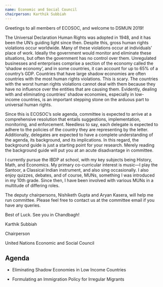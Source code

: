 ```yaml
---
name: Economic and Social Council
chairperson: Karthik Subbiah
---
```


Greetings to all members of ECOSOC, and welcome to DSMUN 2019!

The Universal Declaration Human Rights was adopted in 1948, and it has been the UN’s guiding light since then. Despite this, gross human rights violations occur worldwide. Many of these violations occur at individuals’ place of work. Ideally the government would monitor and eliminate these situations, but often the government has no control over them. Unregulated businesses and enterprises comprise a section of the economy called the ‘shadow economy’, and in some countries, it can account for up to 65% of a country’s GDP. Countries that have large shadow economies are often countries with the most human rights violations. This is scary. The countries with the worst human rights violations cannot deal with them because they have no influence over the entities that are causing them. Evidently, dealing with and eliminating countries’ shadow economies, especially in low-income countries, is an important stepping stone on the arduous part to universal human rights.

Since this is ECOSOC’s sole agenda, committee is expected to arrive at a comprehensive resolution that entails suggestions, implementation, monitoring, and enforcement. Needless to say, each delegate is expected to adhere to the policies of the country they are representing by the letter. Additionally, delegates are expected to have a complete understanding of the agenda, its background, and its implications. In this regard, the background guide is just a starting point for your research. Merely reading the background guide will put you at an acute disadvantage in committee.

I currently pursue the IBDP at school, with my key subjects being History, Math, and Economics. My primary co-curricular interest is music—I play the Santoor, a Classical Indian instrument, and also sing occasionally. I also enjoy quizzes, debates, and of course, MUNs, something I was introduced in my 10th grade. Since then, I have been involved with various MUNs in a multitude of differing roles.

The deputy chairpersons, Nishiketh Gupta and Aryan Kasera, will help me run committee. Please feel free to contact us at the committee email if you have any queries.

Best of Luck. See you in Chandbagh!

Karthik Subbiah

Chairperson

United Nations Economic and Social Council

## Agenda

- Eliminating Shadow Economies in Low Income Countries

- Formulating an Immigration Policy for Irregular Migrants
